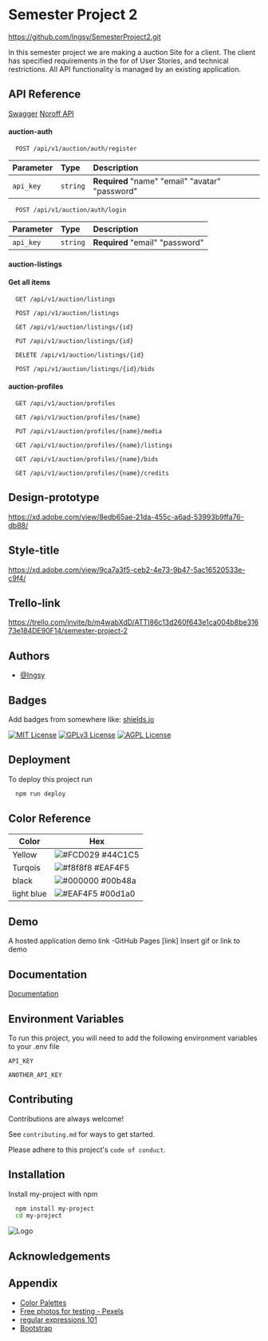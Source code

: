 # Semester Project 2

https://github.com/Ingsy/SemesterProject2.git

In this semester project we are making a auction Site for a client.
The client has specified requirements in the for of User Stories, and technical restrictions. All API functionality is managed by an existing application.

## API Reference

[Swagger](https://api.noroff.dev/docs/static/index.html)
[Noroff API](<[Swagger](https://api.noroff.dev/docs/static/index.html)>)

#### auction-auth

```http
  POST /api/v1/auction/auth/register
```

| Parameter | Type     | Description                                     |
| :-------- | :------- | :---------------------------------------------- |
| `api_key` | `string` | **Required** "name" "email" "avatar" "password" |

```http
  POST /api/v1/auction/auth/login
```

| Parameter | Type     | Description                     |
| :-------- | :------- | :------------------------------ |
| `api_key` | `string` | **Required** "email" "password" |

#### auction-listings

#### Get all items

```http
  GET /api/v1/auction/listings
```

```http
  POST /api/v1/auction/listings
```

```http
  GET /api/v1/auction/listings/{id}
```

```http
  PUT /api/v1/auction/listings/{id}
```

```http
  DELETE /api/v1/auction/listings/{id}
```

```http
  POST /api/v1/auction/listings/{id}/bids
```

#### auction-profiles

```http
  GET /api/v1/auction/profiles
```

```http
  GET /api/v1/auction/profiles/{name}
```

```http
  PUT /api/v1/auction/profiles/{name}/media
```

```http
  GET /api/v1/auction/profiles/{name}/listings
```

```http
  GET /api/v1/auction/profiles/{name}/bids
```

```http
  GET /api/v1/auction/profiles/{name}/credits
```

## Design-prototype

https://xd.adobe.com/view/8edb65ae-21da-455c-a6ad-53993b9ffa76-db88/

## Style-title

https://xd.adobe.com/view/9ca7a3f5-ceb2-4e73-9b47-5ac16520533e-c9f4/

## Trello-link

https://trello.com/invite/b/m4wabXdD/ATTI86c13d260f643e1ca004b8be31673e184DE90F14/semester-project-2

## Authors

- [@Ingsy](https://github.com/Ingsy)

## Badges

Add badges from somewhere like: [shields.io](https://shields.io/)

[![MIT License](https://img.shields.io/badge/License-MIT-green.svg)](https://choosealicense.com/licenses/mit/)
[![GPLv3 License](https://img.shields.io/badge/License-GPL%20v3-yellow.svg)](https://opensource.org/licenses/)
[![AGPL License](https://img.shields.io/badge/license-AGPL-blue.svg)](http://www.gnu.org/licenses/agpl-3.0)

## Deployment

To deploy this project run

```bash
  npm run deploy
```

## Color Reference

| Color      | Hex                                                              |
| ---------- | ---------------------------------------------------------------- |
| Yellow     | ![#FCD029](https://via.placeholder.com/10/FCD029?text=+) #44C1C5 |
| Turqois    | ![#f8f8f8](https://via.placeholder.com/10/44C1C5?text=+) #EAF4F5 |
| black      | ![#000000](https://via.placeholder.com/10/000000?text=+) #00b48a |
| light blue | ![#EAF4F5](https://via.placeholder.com/10/EAF4F5?text=+) #00d1a0 |

## Demo

A hosted application demo link -GitHub Pages [link]
Insert gif or link to demo

## Documentation

[Documentation](https://linktodocumentation)

## Environment Variables

To run this project, you will need to add the following environment variables to your .env file

`API_KEY`

`ANOTHER_API_KEY`

## Contributing

Contributions are always welcome!

See `contributing.md` for ways to get started.

Please adhere to this project's `code of conduct`.

## Installation

Install my-project with npm

```bash
  npm install my-project
  cd my-project
```

![Logo](https://ibb.co/34XnbHH)

## Acknowledgements

## Appendix

- [Color Palettes](https://gillde.com/56-beautiful-color-palettes-for-your-next-design-project/)
- [Free photos for testing - Pexels](https://www.pexels.com/nb-no/)
- [regular expressions 101](https://regex101.com)
- [Bootstrap](https://getbootstrap.com/docs/5.2/getting-started/introduction/)
